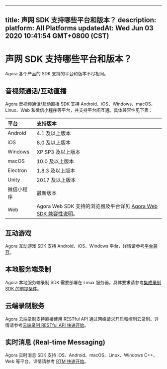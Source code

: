 
---
title: 声网 SDK 支持哪些平台和版本？
description: 
platform: All Platforms
updatedAt: Wed Jun 03 2020 10:41:54 GMT+0800 (CST)
---
# 声网 SDK 支持哪些平台和版本？
Agora 各个产品的 SDK 支持的平台和版本不尽相同。

## 音视频通话/互动直播

Agora 音视频通话/互动直播 SDK 支持 Android、iOS、Windows、macOS、Linux、Web 和微信小程序等平台，并支持平台间互通。具体兼容性见下表：

| 平台       | 支持版本                                                     |
| :--------- | :----------------------------------------------------------- |
| Android    | 4.1 及以上版本                                               |
| iOS        | 8.0 及以上版本                                               |
| Windows    | XP SP3 及以上版本                                            |
| macOS      | 10.0 及以上版本                                              |
| Electron      | 1.8.3 及以上版本                                              |
| Unity      |  2017 及以上版本                                              |
| 微信小程序 | 最新版本                                                     |
| Web        | Agora Web SDK 支持的浏览器及平台详见 [Agora Web SDK 兼容性说明](https://docs.agora.io/cn/Interactive%20Broadcast/release_web_video?platform=Web#兼容性说明)。 |

## 互动游戏

Agora 互动游戏 SDK 支持 Android、iOS、Windows 平台，详情请参考[平台兼容](https://docs.agora.io/cn/Interactive%20Gaming/product_gaming?platform=All%20Platforms#平台兼容)。

## 本地服务端录制

Agora 本地服务端录制 SDK 需要部署在 Linux 服务器，具体要求请参考[集成录制 SDK 的前提条件](https://docs.agora.io/cn/Recording/recording_integrate_cpp?platform=Linux%20CPP#前提条件)。

## 云端录制服务

Agora 云端录制支持直接使用 RESTful API 通过网络请求开启和控制云录制。详情请参考[云端录制 RESTful API 快速开始](https://docs.agora.io/cn/cloud-recording/cloud_recording_rest?platform=All%20Platforms)。

## 实时消息 (Real-time Messaging)

Agora 实时消息 SDK 支持 iOS、Android、macOS、Linux、Windows C++、Web 等平台。详情请参考 [RTM 快速开始](https://docs.agora.io/cn/Real-time-Messaging/messaging_android?platform=Android)。

